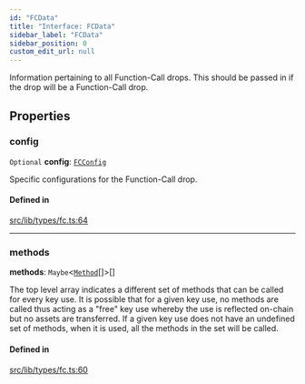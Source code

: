 ```yaml
---
id: "FCData"
title: "Interface: FCData"
sidebar_label: "FCData"
sidebar_position: 0
custom_edit_url: null
---
```


Information pertaining to all Function-Call drops. This should be passed in if the drop will be a Function-Call drop.

## Properties

### config

 `Optional` **config**: [`FCConfig`](FCConfig.md)

Specific configurations for the Function-Call drop.

#### Defined in

[src/lib/types/fc.ts:64](https://github.com/keypom/keypom-js/blob/bf39909/src/lib/types/fc.ts#L64)

___

### methods

 **methods**: `Maybe`<[`Method`](Method.md)[]\>[]

The top level array indicates a different set of methods that can be called for every key use. It is possible that for a given key use, no methods are called thus acting as a "free" key use whereby the use is reflected on-chain but no assets are transferred. 
If a given key use does not have an undefined set of methods, when it is used, all the methods in the set will be called.

#### Defined in

[src/lib/types/fc.ts:60](https://github.com/keypom/keypom-js/blob/bf39909/src/lib/types/fc.ts#L60)
